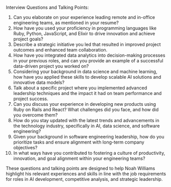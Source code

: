 Interview Questions and Talking Points:

1. Can you elaborate on your experience leading remote and in-office engineering teams, as mentioned in your resume?
2. How have you used your proficiency in programming languages like Ruby, Python, JavaScript, and Elixir to drive innovation and achieve project goals?
3. Describe a strategic initiative you led that resulted in improved project outcomes and enhanced team collaboration.
4. How have you integrated data analytics into decision-making processes in your previous roles, and can you provide an example of a successful data-driven project you worked on?
5. Considering your background in data science and machine learning, how have you applied these skills to develop scalable AI solutions and innovative data models?
6. Talk about a specific project where you implemented advanced leadership techniques and the impact it had on team performance and project success.
7. Can you discuss your experience in developing new products using Ruby on Rails and React? What challenges did you face, and how did you overcome them?
8. How do you stay updated with the latest trends and advancements in the technology industry, specifically in AI, data science, and software engineering?
9. Given your background in software engineering leadership, how do you prioritize tasks and ensure alignment with long-term company objectives?
10. In what ways have you contributed to fostering a culture of productivity, innovation, and goal alignment within your engineering teams?

These questions and talking points are designed to help Noah Williams highlight his relevant experiences and skills in line with the job requirements for roles in AI development, competitive analysis, and strategic leadership.
